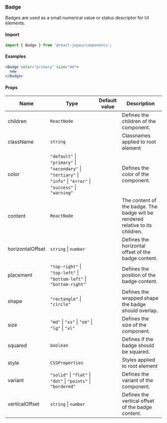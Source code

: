 ### Badge

Badges are used as a small numerical value or status descriptor for UI elements.

#### Import

```jsx
import { Badge } from '@react-jopau/components';
```

#### Examples

```jsx
<Badge color="primary" size="md">
  new
</Badge>
```

#### Props

| Name             | Type                                                                                                               | Default value | Description                                                                    |
| ---------------- | ------------------------------------------------------------------------------------------------------------------ | ------------- | ------------------------------------------------------------------------------ |
| children         | `ReactNode`                                                                                                        |               | Defines the children of the component.                                         |
| className        | `string`                                                                                                           |               | Classnames applied to root element                                             |
| color            | `"default"` \| `"primary"` \| `"secondary"` \| `"tertiary"` \| `"info"` \| `"error"` \| `"success"` \| `"warning"` |               | Defines the color of the component.                                            |
| content          | `ReactNode`                                                                                                        |               | The content of the badge. The badge will be rendered relative to its children. |
| horizontalOffset | `string` \| `number`                                                                                               |               | Defines the horizontal offset of the badge content.                            |
| placement        | `"top-right"` \| `"top-left"` \| `"bottom-left"` \| `"bottom-right"`                                               |               | Defines the position of the badge content.                                     |
| shape            | `"rectangle"` \| `"circle"`                                                                                        |               | Defines the wrapped shape the badge should overlap.                            |
| size             | `"md"` \| `"xs"` \| `"sm"` \| `"lg"` \| `"xl"`                                                                     |               | Defines the size of the component.                                             |
| squared          | `boolean`                                                                                                          |               | Defines if the badge should be squared.                                        |
| style            | `CSSProperties`                                                                                                    |               | Styles applied to root element                                                 |
| variant          | `"solid"` \| `"flat"` \| `"dot"` \| `"points"` \| `"bordered"`                                                     |               | Defines the variant of the component.                                          |
| verticalOffset   | `string` \| `number`                                                                                               |               | Defines the vertical offset of the badge content.                              |
